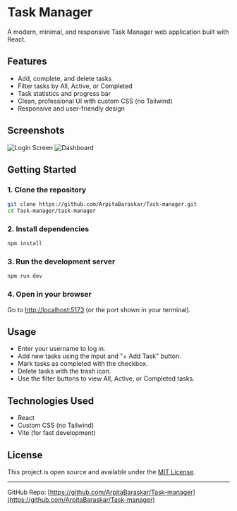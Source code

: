 # Task Manager

A modern, minimal, and responsive Task Manager web application built with React.

## Features
- Add, complete, and delete tasks
- Filter tasks by All, Active, or Completed
- Task statistics and progress bar
- Clean, professional UI with custom CSS (no Tailwind)
- Responsive and user-friendly design

## Screenshots
![Login Screen](./screenshots/Login.png)
![Dashboard](./screenshots/dashboard.png)

## Getting Started

### 1. Clone the repository
```sh
git clone https://github.com/ArpitaBaraskar/Task-manager.git
cd Task-manager/task-manager
```

### 2. Install dependencies
```sh
npm install
```

### 3. Run the development server
```sh
npm run dev
```

### 4. Open in your browser
Go to [http://localhost:5173](http://localhost:5173) (or the port shown in your terminal).

## Usage
- Enter your username to log in.
- Add new tasks using the input and "+ Add Task" button.
- Mark tasks as completed with the checkbox.
- Delete tasks with the trash icon.
- Use the filter buttons to view All, Active, or Completed tasks.

## Technologies Used
- React
- Custom CSS (no Tailwind)
- Vite (for fast development)

## License
This project is open source and available under the [MIT License](LICENSE).

---

GitHub Repo: [https://github.com/ArpitaBaraskar/Task-manager](https://github.com/ArpitaBaraskar/Task-manager)
